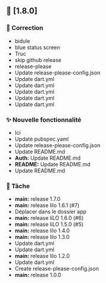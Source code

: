 ## 🔖 [1.8.0]

### 🐛 Correction

- bidule
- blue status screen
- Truc
- skip github release
- release-please
- Update release-please-config.json
- Update dart.yml
- Update dart.yml
- Update dart.yml
- Update dart.yml
- Update dart.yml

### ✨ Nouvelle fonctionnalité

- Ici
- Update pubspec.yaml
- Update release-please-config.json
- Update README.md
- **Auth:** Update README.md
- **README:** Update README.md
- Update README.md

### 🧹 Tâche

- **main:** release 1.7.0
- **main:** release lilo 1.6.1 (#7)
- Déplacer dans le dossier app
- **main:** release liLO 1.6.0 (#6)
- **main:** release liLO 1.5.0 (#5)
- **main:** release lilo 1.4.0
- **main:** release lilo 1.3.0
- Update dart.yml
- Update dart.yml
- **main:** release lilo 1.2.0
- Update dart.yml
- Create release-please-config.json
- **main:** release 1.0.0
